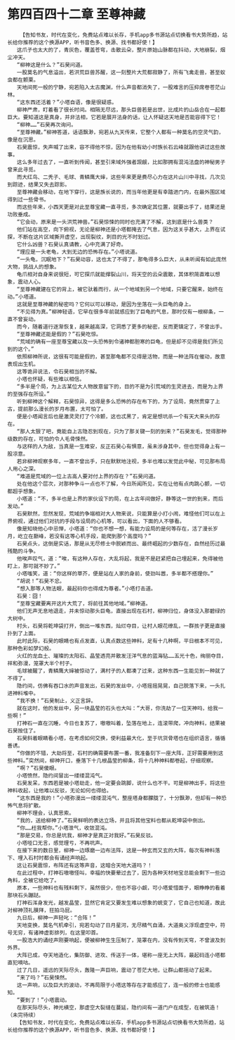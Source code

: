 # 第四百四十二章 至尊神藏
        【告知书友，时代在变化，免费站点难以长存，手机app多书源站点切换看书大势所趋，站长给你推荐的这个换源APP，听书音色多、换源、找书都好使！】
       这爪子也太大的了，青灰色，覆盖苍穹，击散云朵，整片原始山脉都在抖动，大地崩裂，烟尘冲天。
       “柳神这是什么？”石昊问道。
       一股莫名的气息溢出，若洪荒巨兽苏醒，这一刻整片大荒都寂静了，所有飞禽走兽，甚至蚁虫都在颤栗。
       天地间死一般的宁静，宛若陷入太古魔渊，什么声音都消失了，一股难言的压抑席卷苍茫山林。
       “这东西还活着？”小塔自语，像是很疑惑。
       柳神严肃，盯着看了很长时间。相隔无尽远，那头巨兽若是出世，比成片的山岳合在一起都巨大。要知道这是真身，并非法相，它若是展开法身的话，让人怀疑这天地是否能容得下它！
       “柳神……”石昊再次询问。
       “至尊神藏。”柳神答道，话语飘渺，宛若从九天传来，它整个人都有一种莫名的空灵气韵，像是在沉思。
       石昊震惊，失声喊了出来，容不得他不惊，因为在他有幼小时族长石云峰就跟他讲过这些故事。
       这么多年过去了，一直听到传闻，甚至引来域外强者觊觎，比如那拥有混沌法盘的神秘男子曾来此寻觅。
       而大红鸟、二秃子、毛球、青鳞鹰大婶，这些年来更是费尽心力在这片山川中寻找，几次见到踪迹，结果又失去踪影。
       至尊神藏会移动，在地下穿行，这是族长说的，而当年他更是有幸踏进门内，在最外围区域得到过一些骨书。
       而这些年来，小西天更是对此至尊宝藏一直寻觅，多次确定其位置，就要出手了，结果还是功败垂成。
       “它会动，原来是一头洪荒神兽。”石昊惊悚的同时也充满了不解，这到底是什么兽类？
       他们站在高空，向下俯视，无论是柳神还是小塔都掩去了气息，因为这关乎甚大，上界在试探，不断在这片区域撕开虚空，出现裂纹，刺目的光不时划过。
       它什么凶兽？石昊认真请教，心中充满了好奇。
       “理应是一头老龟，大到无边的恐怖存在。”小塔说道。
       “一头龟，沉眠地下？”石昊动容，这也太了不得了，那龟得多么巨大，从未听闻有如此庞然大物，挑战人的想象。
       龟爪相对自身来说很短，可它探爪就能撑裂山川，将天空的云朵震散，其体积简直难以想象，震动人心。
       “至尊神藏建在它的背上，被它驮着而行，从一个地域到另一个地域，只要它醒来，始终在动。”小塔道。
       这就是至尊神藏的秘密吗？它何以可以移动，是因为坐落在一头巨龟的身上。
       “不见得为真。”柳神轻语，它早在很多年前就感应到了巨龟的气息，那时仅有一根柳条，一直不曾妄动。
       而今，随着道行逐渐恢复，越来越高深，它洞悉了更多的秘密，反而更镇定了，不曾出手。
       “至尊神藏还能是假的？”石昊吃惊。
       “荒域的确有一座至尊宝藏以及一头恐怖到令诸神都胆寒的巨龟，但是却不见得是我们所见到的这个。”
       依照柳神所说，这很有可能是假的，甚至那龟都不见得是活物，而是一种法阵在催动，故意表现出生机。
       这等诡异说法，令石昊相当的不解。
       小塔也怀疑，有些难以相信。
       “多半是个局，为上古某位大人物故意留下的，目的不是为引荒域的生灵进去，而是为上界的至强存在所设。”
       听到柳神这个解释，石昊惊异，这得是多么恐怖的存在布下的，为了设局，竟然贯穿了上古，提前那么漫长的岁月布置，太可怕了。
       便是小塔闻言后也是激灵灵打了个冷颤，这也忒黑了，肯定是想坑杀一个有天大来头的存在。
       “那人太狠了吧，竟能自上古隐忍到现在，只为了那关键一刻的到来？”石昊发毛，觉得那种级数的存在，可怕的令人毛骨悚然。
       与这样的人为敌，当真是一生难安，反正石昊心有惧意，虽未涉身其中，但也觉得身上有一股凉意。
       若非柳神观察多年，一直不曾出手，只在默默地注视，多半也难以发觉此中秘，可见那布局人用心之深。
       “难道是荒域的一位上古高人要对付上界的存在？”石昊问道。
       处在他这个层次，对那种争斗一点也不了解，今日所闻所见，实在让他有点肉跳心颤，一切都超乎想象。
       小塔道：“不，多半也是上界的家伙设下的局，在上古年间做好，静等这一世的到来，而后发动。”
       石昊默然，忽然发现，荒域的争端相对大人物来说，只能算是小打小闹，难怪他们可以在上界俯视，通过他们对抗的手段与设局的心机等，可以看出，下面的人不够看。
       像是知晓他心中忌惮，小塔道：“你也不想一想，有能力设局的是何等存在，活了漫长岁月，屹立在巅峰，若没有这等心机手段，能爬到那个高度吗？”
       石昊点头，这倒是实话，那是从无尽修士中脱颖而出、最终崛起的少数存在，自然经历过最残酷的斗争。
       他唉声叹气，道：“唉，有这种人存在，大乱将起，我是不是赶紧把自己埋起来，免得被他盯上，那可就不妙了。”
       小塔嗤笑，道：“你这样的草芥，便是站在人家的身前，使劲叫嚣，多半都不搭理你。”
       “胡说！”石昊不忿。
       “想入那等人物法眼，最起码你也得成为尊者。”小塔打击道。
       石昊：囧！
       “至尊宝藏要离开这片大荒了，将前往其他地域。”柳神道。
       他们无声无息地退走，并未惊动那头巨龟，直接出现在石村，柳神归位，身体没入那碧绿的大树中。
       村头，石昊将乾坤袋打开，倒出一堆东西，灿烂夺目，让村人眼花缭乱，一群孩子更是直接扑到了上面。
       此时此际，石昊的眼睛也有点发直，认真点数这些神料，足有十几种啊，平日根本不可见，那种色彩如梦幻般。
       火红的龙血土、璀璨的太阳石、晶莹透亮并散发汪洋气息的蓝海钻……五光十色，绚丽夺目，祥和弥漫，笼罩大半个村子。
       毛球被醒了，青鳞鹰大婶被惊动了，满村子的人都凑了过来，这种东西一生能见到一种就了不得了。
       隐约间，仿佛有吞口水的声音发出，石昊的发丝中，小塔摇摇晃晃，自己脱落下来，一头扎进神料堆中。
       “我不换！”石昊制止，义正言辞。
       就在这时，他的发丝中，另一块晶莹的石头也大叫：“大哥，你洗劫了一位天神吗，给我一些啊！”
       打神石一直在沉睡，今日也复苏了，嗷嗷叫着，坠落在地上，连滚带爬，冲向神料，结果被石昊按住了。
       石昊斜着眼睛看小塔，在考虑如何交换，使利益最大化，至于坑货骨塔也在组织语言，循循善诱。
       “你做的不错，大劫将至，石村的确需要布置一番，我准备刻下一座大阵，正好需要用到这些神料。”突然间，柳神开口，垂落下十几根晶莹的柳条，将十几种神料都卷起，仔细观察。
       “啊？”石昊傻眼。
       小塔愤然，隐约间冒出一缕缕混沌气。
       石昊发呆，东西若是被小塔劫走，他一定要会跳脚，说什么也不干。可是柳神出手，将这些神料收起，让他难以反驳，无论如何也得给。
       “这东西是我的！”小塔弥漫出一缕缕混沌气，整座塔身都朦胧了，十分飘渺，但却有一种恐怖气息将扩散。
       柳神不理会，认真思索。
       “我的，送给柳神了。”石昊鲜明的表达立场，并且将其他宝料也都从乾坤袋中倒出。
       “你……枉我帮你。”小塔泄气，收敛混沌。
       “那是交易，你总是坑我，柳神才是真正对我好。”石昊反驳。
       小塔哑口无言，感觉理亏，不再吭声。
       在接下来的数日里，柳神一边琢磨一边布法阵，这是一种玄而又玄的大阵，每次有神料落下、埋入石村时都会有诵经声响起。
       这让石昊震惊，布阵还有这等声音，这暗合天地大道吗？！
       在此过程中，打神石嗷嗷怪叫，幸福的快要晕过去了，因为各种天材地宝总能会剩下一些边角料，全被它给吃了。
       原本，一些神料也有残料剩下，虽然很少，但也不容小觑，可小塔爱惜面子，眼睁睁的看着那块石头蹦跶。
       打神石浑身发光，越发晶莹，显然它肯定又要发生难以想象的蜕变了，它自己也知道，故此对柳神顶礼膜拜，狂拍马屁。
       九日后，柳神一声轻叱：“合阵！”
       天地变换，莫名气机牵引，宛若勾动了日月星河，无尽精气自涌，大道奥义浮现虚空中，符号无穷，有诸神虚影排列，在这里叩首。
       一股浩大的诵经声刚要响起，便被柳神生生压制了，笼罩在内，没有传到天穹，不曾波及到外界。
       大阵已成，夺天地造化，集防御、进攻、传送于一体，堪称一座无上大阵，最起码连小塔都直犯嘀咕。
       过了几日，遥远的天际尽头，轰隆一声巨响，震动了苍茫大地，让群山都摇动了起来。
       “来了吗？”石昊悚然。
       这一声响，以及巨大的波动，不再局限于小塔这等存在才能感应了，连一般的修士也能感知。
       “要到了！”小塔震动。
       在那天际尽头，神光横空，那虚空大裂缝在蔓延，隐约间有一道门户在成型，在被筑造！（未完待续）
       【告知书友，时代在变化，免费站点难以长存，手机app多书源站点切换看书大势所趋，站长给你推荐的这个换源APP，听书音色多、换源、找书都好使！】